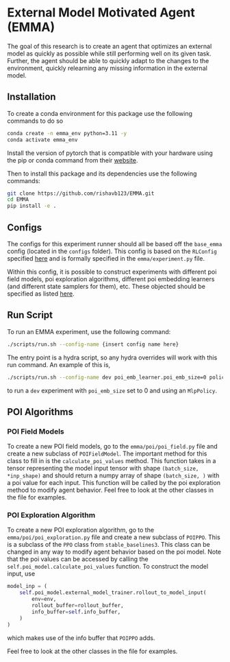 # External Model Motivated Agent (EMMA)

The goal of this research is to create an agent that optimizes an external model as quickly as possible while still performing well on its given task. Further, the agent should be able to quickly adapt to the changes to the environment, quickly relearning any missing information in the external model.

## Installation

To create a conda environment for this package use the following commands to do so

```bash
conda create -n emma_env python=3.11 -y
conda activate emma_env
```

Install the version of pytorch that is compatible with your hardware using the pip or conda command from their [website](https://pytorch.org/get-started/locally/).

Then to install this package and its dependencies use the following commands:

```bash
git clone https://github.com/rishavb123/EMMA.git
cd EMMA
pip install -e .
```

## Configs

The configs for this experiment runner should all be based off the `base_emma` config (located in the `configs` folder). This config is based on the `RLConfig` specified [here](https://github.com/rishavb123/ExperimentLab/blob/main/experiment_lab/experiments/rl/config.py) and is formally specified in the `emma/experiment.py` file.

Within this config, it is possible to construct experiments with different poi field models, poi exploration algorithms, different poi embedding learners (and different state samplers for them), etc. These objected should be specified as listed [here](https://hydra.cc/docs/advanced/instantiate_objects/overview/).

## Run Script

To run an EMMA experiment, use the following command:

```bash
./scripts/run.sh --config-name {insert config name here}
```

The entry point is a hydra script, so any hydra overrides will work with this run command. An example of this is,

```bash
./scripts/run.sh --config-name dev poi_emb_learner.poi_emb_size=0 policy_cls=stable_baselines3.ppo.MlpPolicy
```

to run a `dev` experiment with `poi_emb_size` set to 0 and using an `MlpPolicy`.

## POI Algorithms

### POI Field Models

To create a new POI field models, go to the `emma/poi/poi_field.py` file and create a new subclass of `POIFieldModel`. The important method for this class to fill in is the `calculate_poi_values` method. This function takes in a tensor representing the model input tensor with shape `(batch_size, *inp_shape)` and should return a numpy array of shape `(batch_size, )` with a poi value for each input. This function will be called by the poi exploration method to modify agent behavior. Feel free to look at the other classes in the file for examples.

### POI Exploration Algorithm

To create a new POI exploration algorithm, go to the `emma/poi/poi_exploration.py` file and create a new subclass of `POIPPO`. This is a subclass of the `PPO` class from `stable_baselines3`. This class can be changed in any way to modify agent behavior based on the poi model. Note that the poi values can be accessed by calling the `self.poi_model.calculate_poi_values` function. To construct the model input, use 

```python
model_inp = (
    self.poi_model.external_model_trainer.rollout_to_model_input(
        env=env,
        rollout_buffer=rollout_buffer,
        info_buffer=self.info_buffer,
    )
)
```

which makes use of the info buffer that `POIPPO` adds.

Feel free to look at the other classes in the file for examples.